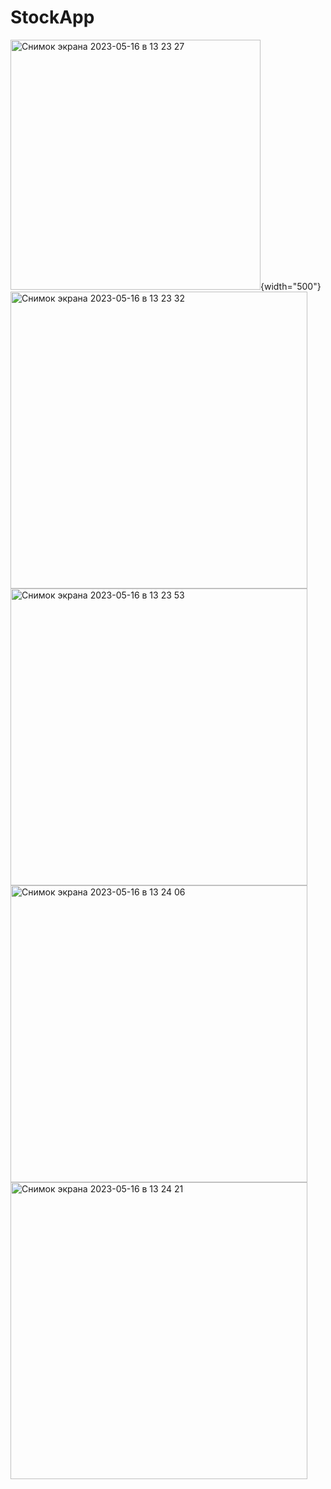 # StockApp

<img width="400" alt="Снимок экрана 2023-05-16 в 13 23 27" src="https://github.com/medeupazylov/StockApp/assets/113336831/c6d7116b-a1db-4315-8c4f-1e23b69bc12b">{width="500"}
<img width="475" alt="Снимок экрана 2023-05-16 в 13 23 32" src="https://github.com/medeupazylov/StockApp/assets/113336831/ac72178a-9396-4ee8-8d7d-af896025e79a">
<img width="475" alt="Снимок экрана 2023-05-16 в 13 23 53" src="https://github.com/medeupazylov/StockApp/assets/113336831/f4f9a6ab-1558-49e2-91e6-a56f75edca4a">
<img width="475" alt="Снимок экрана 2023-05-16 в 13 24 06" src="https://github.com/medeupazylov/StockApp/assets/113336831/628b3118-2544-44ec-a195-07d885fde7c6">
<img width="475" alt="Снимок экрана 2023-05-16 в 13 24 21" src="https://github.com/medeupazylov/StockApp/assets/113336831/f5b24d30-fbf3-47af-b582-68d578358dd5">
